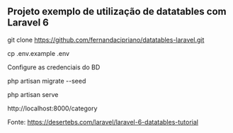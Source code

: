 ## Projeto exemplo de utilização de datatables com Laravel 6

git clone https://github.com/fernandacipriano/datatables-laravel.git

cp .env.example .env

Configure as credenciais do BD

php artisan migrate --seed

php artisan serve

http://localhost:8000/category


Fonte: https://desertebs.com/laravel/laravel-6-datatables-tutorial
